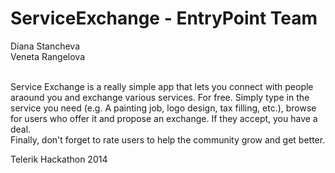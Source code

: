 ServiceExchange - EntryPoint Team
===============
Diana Stancheva<br/>
Veneta Rangelova<br/><br/>

Service Exchange is a really simple app that lets you connect with people araound you and exchange various services. For free. Simply type in the service you need (e.g. A painting job, logo design, tax filling, etc.), browse for users who offer it and propose an exchange. If they accept, you have a deal.<br /> Finally, don't forget to rate users to help the community grow and get better.

Telerik Hackathon 2014
